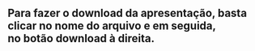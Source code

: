 <h2>Para fazer o download da apresentação, basta clicar no nome do arquivo e em seguida, 
  <br /> no botão download à direita.</h2>
